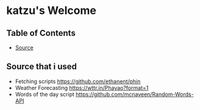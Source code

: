 # katzu's Welcome

## Table of Contents
 - [Source](#source-that-i-used)

## Source that i used
  - Fetching scripts
      https://github.com/ethanent/phin
  - Weather Forecasting
      https://wttr.in/Phayao?format=1
  - Words of the day script
      https://github.com/mcnaveen/Random-Words-API